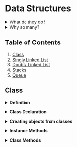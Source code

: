 # Data Structures

<details><summary>What do they do?</summary>
Data structures are collections of values, the relationships among them, and the functions or operations that can be applied to the data
</details>

<details><summary>Why so many?</summary>
Different data structures excel at different things.  Some are highly specialized, while others (like arrays) are more generally used.
</details>

## Table of Contents

1. [Class](#class)
2. [Singly Linked List](Singly_Linked_List)
3. [Doubly Linked List](Doubly_Linked_List)
4. [Stacks](Stacks)
5. [Queue](Queue)

## Class

**<details><summary>Definition</summary>**
Classes are a template for creating objects. They encapsulate data with code to work on that data. Classes in JS are built on prototypes but also have some syntax and semantics that are not shared with ES5 class-like semantics.
</details>

**<details><summary>Class Declaration</summary>**

- The method to create new objects must be called constructor
- The class keyword creates a constant, so you can not redefine it. Watch out for the syntax as well!

```js
class Student {
    constructor(firstName, lastName){
        this.firstName = firstName;
        this.lastName = lastName;
    }
}
```

</details>

**<details><summary>Creating objects from classes</summary>**

We use the new keyword

```js
class Student {
    constructor(firstName, lastName){
        this.firstName = firstName;
        this.lastName = lastName;
    }
}

let firstStudent = new Student("Colt", "Steele");
let secondStudent = new Student("Blue", "Steele");
```

</details>


**<details><summary>Instance Methods</summary>**

```js
class Student {
    constructor(firstName, lastName){
        this.firstName = firstName;
        this.lastName = lastName;
    }
    fullName(){
        return `Your full name is ${this.firstName} ${this.lastName}`;
    }
}

let firstStudent = new Student("Colt", "Steele");

firstStudent.fullName() // "Colt Steele"
```
</details>

**<details><summary>Class Methods</summary>**

```js

class Student {
    constructor(firstName, lastName){
        this.firstName = firstName;
        this.lastName = lastName;
    }

    fullName(){
        return `Your full name is ${this.firstName} ${this.lastName}`;
    }

    static enrollStudents(...students){
        // maybe send an email here
    }
}

let firstStudent = new Student("Colt", "Steele");
let secondStudent = new Student("Blue", "Steele");

Student.enrollStudents([firstStudent, secondStudent])

```

</details>
